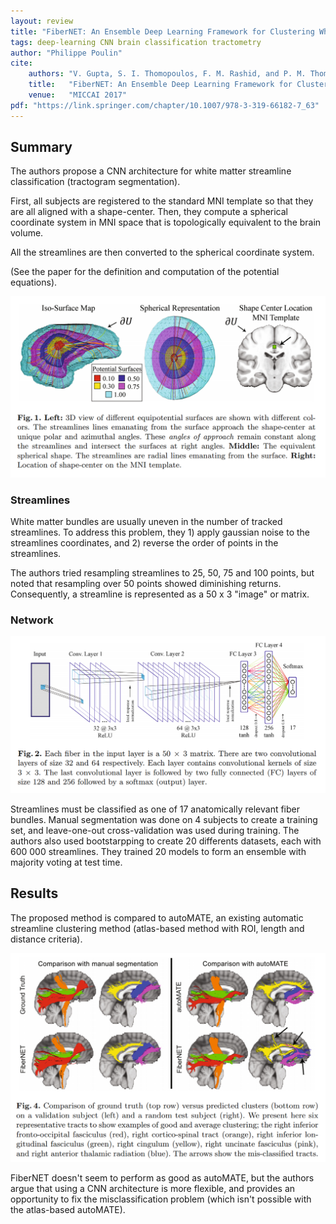 ```yaml
---
layout: review
title: "FiberNET: An Ensemble Deep Learning Framework for Clustering White Matter Fibers"
tags: deep-learning CNN brain classification tractometry
author: "Philippe Poulin"
cite:
    authors: "V. Gupta, S. I. Thomopoulos, F. M. Rashid, and P. M. Thompson"
    title:   "FiberNET: An Ensemble Deep Learning Framework for Clustering White Matter Fibers"
    venue:   "MICCAI 2017"
pdf: "https://link.springer.com/chapter/10.1007/978-3-319-66182-7_63"
---
```


## Summary

The authors propose a CNN architecture for white matter streamline classification (tractogram segmentation).

First, all subjects are registered to the standard MNI template so that they are all aligned with a shape-center.
Then, they compute a spherical coordinate system in MNI space that is topologically equivalent to the brain volume.

All the streamlines are then converted to the spherical coordinate system.

(See the paper for the definition and computation of the potential equations).

![](/deep-learning/images/fibernet-clustering/figure1.png)


### Streamlines

White matter bundles are usually uneven in the number of tracked streamlines. To address this problem, they 1) apply gaussian noise to the streamlines coordinates, and 2) reverse the order of points in the streamlines.

The authors tried resampling streamlines to 25, 50, 75 and 100 points, but noted that resampling over 50 points showed diminishing returns. Consequently, a streamline is represented as a 50 x 3 "image" or matrix.

### Network

![](/deep-learning/images/fibernet-clustering/figure2.png)

Streamlines must be classified as one of 17 anatomically relevant fiber bundles. Manual segmentation was done on 4 subjects to create a training set, and leave-one-out cross-validation was used during training. The authors also used bootstarpping to create 20 differents datasets, each with 600 000 streamlines. They trained 20 models to form an ensemble with majority voting at test time.


## Results

The proposed method is compared to autoMATE, an existing automatic streamline clustering method (atlas-based method with ROI, length and distance criteria).

![](/deep-learning/images/fibernet-clustering/figure4.png)

FiberNET doesn't seem to perform as good as autoMATE, but the authors argue that using a CNN architecture is more flexible, and provides an opportunity to fix the misclassification problem (which isn't possible with the atlas-based autoMATE).

